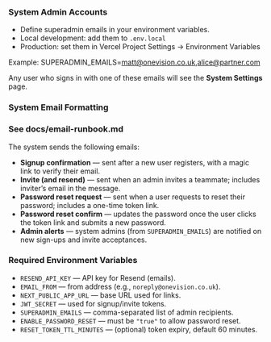### System Admin Accounts

- Define superadmin emails in your environment variables.
- Local development: add them to `.env.local`
- Production: set them in Vercel Project Settings → Environment Variables

Example:
SUPERADMIN_EMAILS=matt@onevision.co.uk,alice@partner.com

Any user who signs in with one of these emails will see the **System Settings** page.

### System Email Formatting
### See docs/email-runbook.md
The system sends the following emails:

- **Signup confirmation** — sent after a new user registers, with a magic link to verify their email.  
- **Invite (and resend)** — sent when an admin invites a teammate; includes inviter’s email in the message.  
- **Password reset request** — sent when a user requests to reset their password; includes a one-time token link.  
- **Password reset confirm** — updates the password once the user clicks the token link and submits a new password.  
- **Admin alerts** — system admins (from `SUPERADMIN_EMAILS`) are notified on new sign-ups and invite acceptances.

### Required Environment Variables
- `RESEND_API_KEY` — API key for Resend (emails).  
- `EMAIL_FROM` — from address (e.g., `noreply@onevision.co.uk`).  
- `NEXT_PUBLIC_APP_URL` — base URL used for links.  
- `JWT_SECRET` — used for signup/invite tokens.  
- `SUPERADMIN_EMAILS` — comma-separated list of admin recipients.  
- `ENABLE_PASSWORD_RESET` — must be `"true"` to allow password reset.  
- `RESET_TOKEN_TTL_MINUTES` — (optional) token expiry, default 60 minutes.

